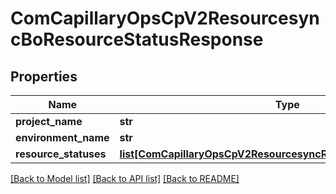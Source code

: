 # ComCapillaryOpsCpV2ResourcesyncBoResourceStatusResponse

## Properties
Name | Type | Description | Notes
------------ | ------------- | ------------- | -------------
**project_name** | **str** |  | [optional] 
**environment_name** | **str** |  | [optional] 
**resource_statuses** | [**list[ComCapillaryOpsCpV2ResourcesyncRepositoryResourceStatus]**](ComCapillaryOpsCpV2ResourcesyncRepositoryResourceStatus.md) |  | [optional] 

[[Back to Model list]](../README.md#documentation-for-models) [[Back to API list]](../README.md#documentation-for-api-endpoints) [[Back to README]](../README.md)

